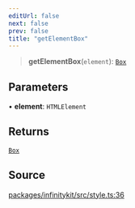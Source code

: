 ```yaml
---
editUrl: false
next: false
prev: false
title: "getElementBox"
---
```


> **getElementBox**(`element`): [`Box`](../type-aliases/Box.md)

## Parameters

• **element**: `HTMLElement`

## Returns

[`Box`](../type-aliases/Box.md)

## Source

[packages/infinitykit/src/style.ts:36](https://github.com/nodenogg-in/alpha-p2p/blob/d78065f/packages/infinitykit/src/style.ts#L36)
